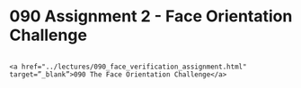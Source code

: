 # 090 Assignment 2 - Face Orientation Challenge

```{admonition} Click link below to view slides in new tab

<a href="../lectures/090_face_verification_assignment.html" target=”_blank”>090 The Face Orientation Challenge</a>

```
